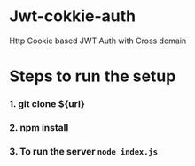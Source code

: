 # Jwt-cokkie-auth
Http Cookie based JWT Auth with Cross domain

# Steps to run the setup
### 1. git clone ${url}
### 2. npm install
### 3. To run the server `node index.js`
